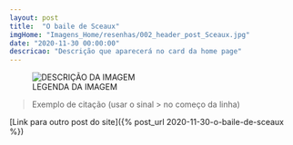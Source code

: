 ```yaml
---
layout: post
title:  "O baile de Sceaux"
imgHome: "Imagens_Home/resenhas/002_header_post_Sceaux.jpg"
date: "2020-11-30 00:00:00"
descricao: "Descrição que aparecerá no card da home page"
---
```



<figure class="image">
  <img src="{{site.baseurl}}/images_posts/002-o-baile-de-sceaux/BalzacBaileSceaux.jpg" alt="DESCRIÇÃO DA IMAGEM">
  <figcaption>LEGENDA DA IMAGEM</figcaption>

  <a target="_blank" href=""></a>
</figure>

>Exemplo de citação (usar o sinal > no começo da linha)

[Link para outro post do site]({% post_url 2020-11-30-o-baile-de-sceaux %})